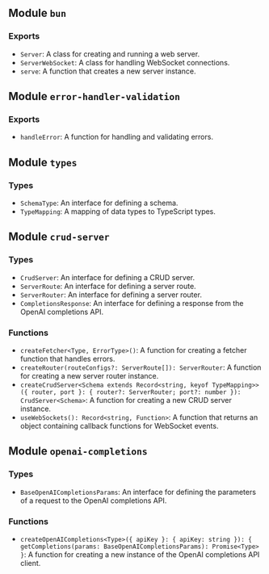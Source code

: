 ## Module `bun`

### Exports
- `Server`: A class for creating and running a web server.
- `ServerWebSocket`: A class for handling WebSocket connections.
- `serve`: A function that creates a new server instance.

## Module `error-handler-validation`

### Exports
- `handleError`: A function for handling and validating errors.

## Module `types`

### Types
- `SchemaType`: An interface for defining a schema.
- `TypeMapping`: A mapping of data types to TypeScript types.

## Module `crud-server`

### Types
- `CrudServer`: An interface for defining a CRUD server.
- `ServerRoute`: An interface for defining a server route.
- `ServerRouter`: An interface for defining a server router.
- `CompletionsResponse`: An interface for defining a response from the OpenAI completions API.

### Functions
- `createFetcher<Type, ErrorType>()`: A function for creating a fetcher function that handles errors.
- `createRouter(routeConfigs?: ServerRoute[]): ServerRouter`: A function for creating a new server router instance.
- `createCrudServer<Schema extends Record<string, keyof TypeMapping>>({ router, port }: { router?: ServerRouter; port?: number }): CrudServer<Schema>`: A function for creating a new CRUD server instance.
- `useWebSockets(): Record<string, Function>`: A function that returns an object containing callback functions for WebSocket events.

## Module `openai-completions`

### Types
- `BaseOpenAICompletionsParams`: An interface for defining the parameters of a request to the OpenAI completions API.

### Functions
- `createOpenAICompletions<Type>({ apiKey }: { apiKey: string }): { getCompletions(params: BaseOpenAICompletionsParams): Promise<Type> }`: A function for creating a new instance of the OpenAI completions API client.